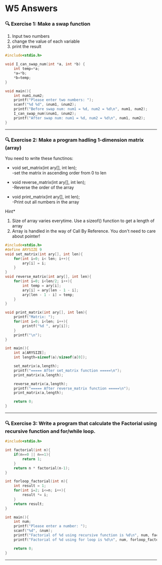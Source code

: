# W5 Answers

### 🔍 Exercise 1: Make a swap function
1. Input two numbers
2. change the value of each variable
3. print the result 



```c
#include<stdio.h>

void I_can_swap_num(int *a, int *b) {
    int temp=*a;
    *a=*b;
    *b=temp;
}

void main(){
    int num1,num2;
    printf("Please enter two numbers: ");
    scanf("%d %d", &num1, &num2);
    printf("Before swap num: num1 = %d, num2 = %d\n", num1, num2);
    I_can_swap_num(&num1, &num2);
    printf("After swap num: num1 = %d, num2 = %d\n", num1, num2);
}
```

---

### 🔍 Exercise 2: Make a program hadling 1-dimension matrix (array)

You need to write these functinos:

- void set_matrix(int ary[], int len);  
-set the matrix in ascending order from 0 to len

- void reverse_matrix(int ary[], int len);  
-Reverse the order of the array  

- void print_matrix(int ary[], int len);  
-Print out all numbers in the array  

Hint* 
1. Size of array varies everytime. Use a sizeof() function to get a length of array
2. Array is handled in the way of Call By Reference. You don't need to care about pointer!


```c
#include<stdio.h>
#define ARYSIZE 9
void set_matrix(int ary[], int len){
    for(int i=0; i< len; i++){
        ary[i] = i;
    }
}
void reverse_matrix(int ary[], int len){
    for(int i=0; i<len/2; i++){
        int temp = ary[i];
        ary[i] = ary[len - 1 - i];
        ary[len - 1 - i] = temp;
    }
} 

void print_matrix(int ary[], int len){
    printf("Matrix: ");
    for(int i=0; i<len; i++){
        printf("%d ", ary[i]);
    }
    printf("\n");
}

int main(){
    int a[ARYSIZE];
    int length=sizeof(a)/sizeof(a[0]);

    set_matrix(a,length);
    printf("===== After set_matrix function =====\n");
    print_matrix(a,length);

    reverse_matrix(a,length);
    printf("===== After reverse_matrix function =====\n");
    print_matrix(a,length);

    return 0;
}
```

---

### 🔍 Exercise 3: Write a program that calculate the Factorial using recursive function and for/while loop.


```c
#include<stdio.h>

int factorial(int n){
    if(n==0 || n==1){
        return 1;
    }
    return n * factorial(n-1);
}

int forloop_factorial(int n){
    int result = 1;
    for(int i=2; i<=n; i++){
        result *= i;
    }
    return result;
}

int main(){
    int num;
    printf("Please enter a number: ");
    scanf("%d", &num);
    printf("Factorial of %d using recursive function is %d\n", num, factorial(num));
    printf("Factorial of %d using for loop is %d\n", num, forloop_factorial(num));

    return 0;
}
```

---

